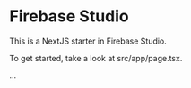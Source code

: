 # Firebase Studio

This is a NextJS starter in Firebase Studio.

To get started, take a look at src/app/page.tsx.







...



